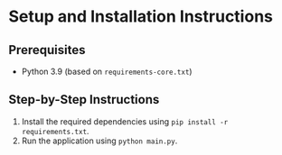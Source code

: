 # Setup and Installation Instructions
## Prerequisites
* Python 3.9 (based on `requirements-core.txt`)
## Step-by-Step Instructions
1. Install the required dependencies using `pip install -r requirements.txt`.
2. Run the application using `python main.py`.